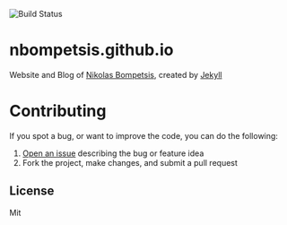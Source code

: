 ![Build Status](https://travis-ci.org/nbompetsis/nbompetsis.github.io.svg?branch=master)

# nbompetsis.github.io
Website and Blog of [Nikolas Bompetsis](https://www.linkedin.com/in/nikolas-bompetsis-b883b869), created by [Jekyll](https://jekyllrb.com/)

# Contributing
If you spot a bug, or want to improve the code, you can do the following:

1. [Open an issue](https://github.com/nbompetsis/nbompetsis.github.io/issues/new) describing the bug or feature idea
2. Fork the project, make changes, and submit a pull request

## License
Mit
